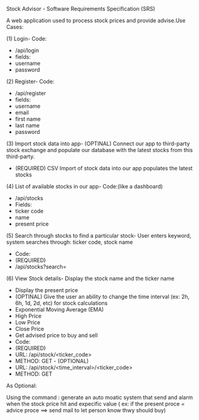 Stock Advisor - Software Requirements Specification (SRS)

A web application used to process stock prices and provide advise.Use Cases:

(1) Login- Code:
- /api/login
- fields:
- username
- password

(2) Register- Code:
- /api/register
- fields:
- username
- email
- first name
- last name
- password

(3) Import stock data into app- (OPTINAL) Connect our app to third-party stock exchange and populate our database with the latest stocks from this third-party.
- (REQUIRED) CSV Import of stock data into our app populates the latest stocks

(4) List of available stocks in our app- Code:(like a dashboard)
- /api/stocks
- Fields:
- ticker code
- name
- present price

(5) Search through stocks to find a particular stock- User enters keyword, system searches through: ticker code, stock name
- Code:
- (REQUIRED)
- /api/stocks?search=<keyword>

(6) View Stock details- Display the stock name and the ticker name
- Display the present price
- (OPTINAL) Give the user an ability to change the time interval (ex: 2h, 6h, 1d, 2d, etc) for stock calculations
- Exponential Moving Average (EMA)
- High Price
- Low Price
- Close Price
- Get advised price to buy and sell
- Code:
- (REQUIRED)
- URL: /api/stock/<ticker_code>
- METHOD: GET - (OPTIONAL)
- URL: /api/stock/<time_interval>/<ticker_code>
- METHOD: GET

As Optional:

Using the command :
	generate an auto moatic system that send and alarm when the stock price hit and expecific value ( ex: if the present proce = advice proce ==> send mail to let person know thwy should buy)
